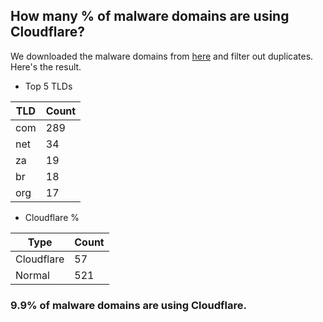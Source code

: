 ## How many % of malware domains are using Cloudflare?


We downloaded the malware domains from [here](https://urlhaus.abuse.ch) and filter out duplicates.
Here's the result.


[//]: # (start replacement)


- Top 5 TLDs

| TLD | Count |
| --- | --- |
| com | 289 |
| net | 34 |
| za | 19 |
| br | 18 |
| org | 17 |


- Cloudflare %

| Type | Count |
| --- | --- |
| Cloudflare | 57 |
| Normal | 521 |


### 9.9% of malware domains are using Cloudflare.